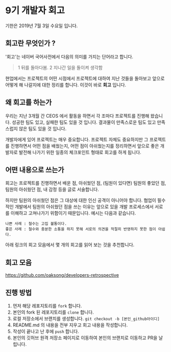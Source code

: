 # 9기 개발자 회고

기한은 2019년 7월 3일 수요일 입니다.

## 회고란 무엇인가 ?

'회고'는 네이버 국어사전에서 다음의 의미를 가지는 단어라고 합니다.
> 1 뒤를 돌아다봄. 2 지나간 일을 돌이켜 생각함

현업에서는 프로젝트의 어떤 시점에서 프로젝트에 대하여 지난 것들을 돌아보고 앞으로 어떻게 해 나갈지에 대한 정리를 합니다. 이것이 바로 **회고** 입니다.

## 왜 회고를 하는가

우리는 지난 3개월 간 CEOS 에서 활동을 하면서 각 조마다 프로젝트를 진행해 왔습니다. 성공한 팀도 있고, 실패한 팀도 있을 것 입니다. 결과물이 만족스로운 팀도 있고 만족스럽지 않은 팀도 있을 것 입니다.

개발자에게 있어 프로젝트는 매우 중요합니다. 프로젝트 자체도 중요하지만 그 프로젝트를 진행하면서 어떤 점을 배웠는지, 어떤 점이 아쉬웠는지를 정리하면서 앞으로 좋은 개발자로 발전해 나가기 위한 일종의 체크포인트 형태로 회고를 하게 됩니다.

## 어떤 내용으로 쓰는가

회고는 프로젝트를 진행하면서 배운 점, 아쉬웠던 점, (팀원이 있다면) 팀원의 좋았던 점, 팀원의 아쉬웠던 점, 내 감정 등을 글로 서술합니다. 

하지만 팀원의 아쉬웠던 점은 그 대상에 대한 인신 공격이 아니어야 합니다. 협업이 필수적인 개발에서 팀원의 아쉬웠던 점을 쓰는 이유는 앞으로 있을 개발 프로세스에서 서로를 이해하고 고쳐나가기 위함이기 때문입니다. 예시는 다음과 같습니다.

```
나쁜 사례 : 철수는 고집 불통이다.
좋은 사례 : 철수와 충분한 소통을 하지 못해 서로의 의견을 적절히 반영하지 못한 점이 아쉽다.
```

아래 링크의 회고 모음에서 몇 개의 회고를 읽어 보는 것을 추천합니다.

## 회고 모음
https://github.com/oaksong/developers-retrospective

## 진행 방법
1. 먼저 해당 레포지토리를 ``fork`` 합니다.
2. 본인의 fork 된 레포지토리를 ``clone`` 합니다.
3. 로컬 저장소에서 브랜치를 생성합니다. ``git checkout -b [본인_github아이디]``
4. README.md 의 내용을 전부 지우고 회고 내용을 작성합니다.
5. 작성이 끝나고 난 후에 ``push`` 합니다.
6. 본인의 깃허브 원격 저장소 페이지로 이동하여 본인의 브랜치로 이동하고 PR을 날립니다.